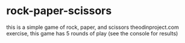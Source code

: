 # rock-paper-scissors
this is a simple game of rock, paper, and scissors theodinproject.com exercise, this game has 5 rounds of play (see the console for results)
